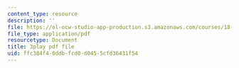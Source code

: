 ```yaml
---
content_type: resource
description: ''
file: https://ol-ocw-studio-app-production.s3.amazonaws.com/courses/18-01sc-single-variable-calculus-fall-2010/ffc384f40ddbfcd0d0455cfd36431f54_aefQ2FYugAY.pdf
file_type: application/pdf
resourcetype: Document
title: 3play pdf file
uid: ffc384f4-0ddb-fcd0-d045-5cfd36431f54
---
```


